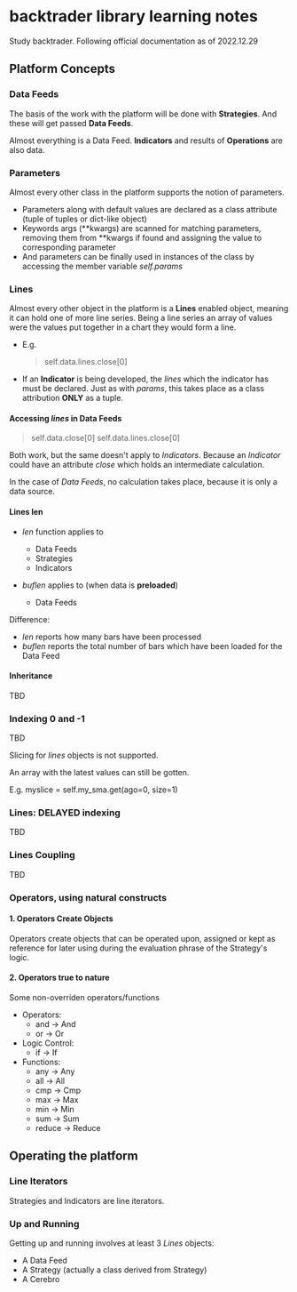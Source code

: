 # backtrader library learning notes

Study backtrader. Following official documentation as of 2022.12.29

## Platform Concepts

### Data Feeds

The basis of the work with the platform will be done with **Strategies**. And these will get passed **Data Feeds**.

Almost everything is a Data Feed. **Indicators** and results of **Operations** are also data.

### Parameters

Almost every other class in the platform supports the notion of parameters.
- Parameters along with default values are declared as a class attribute (tuple of tuples or dict-like object)
- Keywords args (**kwargs) are scanned for matching parameters, removing them from **kwargs if found and assigning the value to corresponding parameter
- And parameters can be finally used in instances of the class by accessing the member variable *self.params*

### Lines
    
Almost every other object in the platform is a **Lines** enabled object, meaning it can hold one of more line series. Being a line series an array of values were the values put together in a chart they would form a line.
- E.g. 
  > self.data.lines.close[0]
- If an **Indicator** is being developed, the *lines* which the indicator has must be declared. Just as with *params*, this takes place as a class attribution **ONLY** as a tuple.
    
#### Accessing *lines* in Data Feeds

> self.data.close[0]
> self.data.lines.close[0]

Both work, but the same doesn't apply to *Indicators*. Because an *Indicator* could have an attribute *close* which holds an intermediate calculation.

In the case of *Data Feeds*, no calculation takes place, because it is only a data source.

#### Lines len

- *len* function applies to
    - Data Feeds
    - Strategies
    - Indicators
    
- *buflen* applies to (when data is **preloaded**)
    - Data Feeds
    
Difference:
- *len* reports how many bars have been processed
- *buflen* reports the total number of bars which have been loaded for the Data Feed

#### Inheritance

TBD


### Indexing 0 and -1

TBD

Slicing for *lines* objects is not supported.

An array with the latest values can still be gotten.

E.g. myslice = self.my_sma.get(ago=0, size=1)

### Lines: DELAYED indexing

TBD

### Lines Coupling

TBD

### Operators, using natural constructs

#### 1. Operators Create Objects

Operators create objects that can be operated upon, assigned or kept as reference for later using during the evaluation phrase of the Strategy's logic.

#### 2. Operators true to nature

Some non-overriden operators/functions

- Operators:
    - and -> And
    - or -> Or
- Logic Control:
    - if -> If
- Functions:
    - any -> Any
    - all -> All
    - cmp -> Cmp
    - max -> Max
    - min -> Min
    - sum -> Sum
    - reduce -> Reduce
    
## Operating the platform

### Line Iterators

Strategies and Indicators are line iterators.

### Up and Running

Getting up and running involves at least 3 *Lines* objects:
- A Data Feed
- A Strategy (actually a class derived from Strategy)
- A Cerebro

